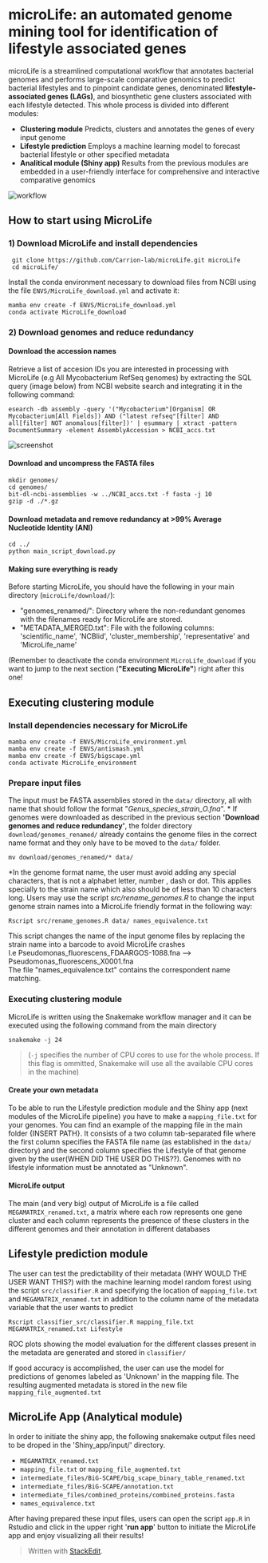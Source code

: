 # microLife: an automated genome mining tool for identification of lifestyle associated genes

microLife is a streamlined computational workflow that annotates bacterial genomes and performs large-scale comparative genomics to predict bacterial lifestyles and to pinpoint candidate genes, denominated  **lifestyle-associated genes (LAGs)**, and biosynthetic gene clusters associated with each lifestyle detected. This whole process is divided into different modules:

- **Clustering module**
	Predicts, clusters and annotates the genes of every input genome
- **Lifestyle prediction**
	Employs a machine learning model to forecast bacterial lifestyle or other specified metadata
- **Analitical module (Shiny app)**
	Results from the previous modules are embedded in a user-friendly interface for comprehensive and interactive comparative genomics


![workflow](https://user-images.githubusercontent.com/69348873/231155358-7fbebb3c-f6f6-406a-989b-9d273b83aa1e.png)

## How to start using MicroLife
### 1) Download MicroLife and install dependencies

```
 git clone https://github.com/Carrion-lab/microLife.git microLife
 cd microLife/
```
Install the conda environment necessary to download files from NCBI using the file `ENVS/MicroLife_download.yml` and activate it:

```
mamba env create -f ENVS/MicroLife_download.yml
conda activate MicroLife_download
```

### 2) Download genomes and reduce redundancy



#### Download the accession names 
Retrieve a list of accesion IDs you are interested in processing with MicroLife (e.g All Mycobacterium RefSeq genomes) by extracting the SQL query (image below) from NCBI website search and integrating it in the following command:

```
esearch -db assembly -query '("Mycobacterium"[Organism] OR Mycobacterium[All Fields]) AND ("latest refseq"[filter] AND all[filter] NOT anomalous[filter])' | esummary | xtract -pattern         DocumentSummary -element AssemblyAccession > NCBI_accs.txt
```

![screenshot](https://user-images.githubusercontent.com/69348873/231155408-8ccbc10e-ce6f-4e24-bf2a-81c6e8f10aad.png)


#### Download and uncompress the FASTA files

```
mkdir genomes/
cd genomes/
bit-dl-ncbi-assemblies -w ../NCBI_accs.txt -f fasta -j 10
gzip -d ./*.gz
```

#### Download metadata and remove redundancy at >99% Average Nucleotide Identity (ANI)

```
cd ../
python main_script_download.py
```

#### Making sure everything is ready
Before starting MicroLife, you should have the following in your main directory (`microLife/download/`):
-   "genomes_renamed/": Directory where the non-redundant genomes with the filenames ready for MicroLife are stored.
-   "METADATA_MERGED.txt": File with the following columns: 'scientific_name', 'NCBIid', 'cluster_membership', 'representative' and 'MicroLife_name'

(Remember to deactivate the conda environment `MicroLife_download` if you want to jump to the next section (**"Executing MicroLife"**) right after this one!

## Executing clustering module
### Install dependencies necessary for MicroLife

```
mamba env create -f ENVS/MicroLife_environment.yml
mamba env create -f ENVS/antismash.yml
mamba env create -f ENVS/bigscape.yml
conda activate MicroLife_environment
```

### Prepare input files
The input must be FASTA assemblies stored in the `data/` directory, all with name that should follow the format "*Genus_species_strain_O.fna*". *
If genomes were downloaded as described in the previous section **'Download genomes and reduce redundancy'**, the folder directory `download/genomes_renamed/` already contains the genome files in the correct name format and they only have to be moved to the `data/` folder.
```
mv download/genomes_renamed/* data/
```

*In the genome format name, the user must avoid adding any special characters, that is not a alphabet letter, number , dash or dot. This applies specially to the strain name which also should be of less than 10 characters long. Users may use the script *src/rename_genomes.R* to change the input genome strain names into a MicroLife friendly format in the following way:

```
Rscript src/rename_genomes.R data/ names_equivalence.txt
```
This script changes the name of the input genome files by replacing the strain name into a barcode to avoid MicroLife crashes \
I.e Pseudomonas_fluorescens_FDAARGOS-1088.fna --> Pseudomonas_fluorescens_X0001.fna \
The file "names_equivalence.txt" contains the correspondent name matching.

### Executing clustering module
MicroLife is written using the Snakemake workflow manager and it can be executed using the following command from the main directory

```
snakemake -j 24
```

> (`-j` specifies the number of CPU cores to use for the whole process. If this flag is ommitted, Snakemake will use all the available CPU cores in the machine)

#### Create your own metadata

To be able to run the Lifestyle prediction module and the Shiny app (next modules of the MicroLife pipeline) you have to make a `mapping_file.txt` for your genomes. You can find an example of the mapping file in the main folder {INSERT PATH}. It consists of a two column tab-separated file where the first column specifies the FASTA file name (as established in the `data/` directory) and the second column specifies the Lifestyle of that genome given by the user(WHEN DID THE USER DO THIS??). Genomes with no lifestyle information must be annotated as "Unknown".

#### MicroLife output

The main (and very big) output of MicroLife is a file called `MEGAMATRIX_renamed.txt`, a matrix where each row represents one gene cluster and each column represents the presence of these clusters in the different genomes and their annotation in different databases


## Lifestyle prediction module
The user can test the predictability of their metadata (WHY WOULD THE USER WANT THIS?) with the machine learning model random forest using the script `src/classifier.R` and specifying the location of `mapping_file.txt` and `MEGAMATRIX_renamed.txt` in addition to the column name of the metadata variable that the user wants to predict

```
Rscript classifier_src/classifier.R mapping_file.txt MEGAMATRIX_renamed.txt Lifestyle
```
ROC plots showing the model evaluation for the different classes present in the metadata are generated and stored in `classifier/`

If good accuracy is accomplished, the user can use the model for predictions of genomes labeled as 'Unknown' in the mapping file. The resulting augmented metadata is stored in the new file `mapping_file_augmented.txt`


## MicroLife App (Analytical module)

In order to initiate the shiny app, the following snakemake output files need to be droped in the 'Shiny_app/input/' directory.


-   `MEGAMATRIX_renamed.txt`
-   `mapping_file.txt` or `mapping_file_augmented.txt`
-   `intermediate_files/BiG-SCAPE/big_scape_binary_table_renamed.txt`
-   `intermediate_files/BiG-SCAPE/annotation.txt`
-   `intermediate_files/combined_proteins/combined_proteins.fasta`
-   `names_equivalence.txt`

After having prepared these input files, users can open the script `app.R` in Rstudio and click in the upper right '**run app**' button to initiate the MicroLife app and enjoy visualizing all their results!

> Written with [StackEdit](https://stackedit.io/).
